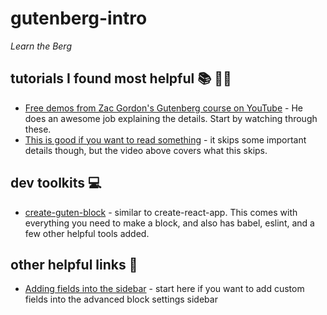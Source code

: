 # gutenberg-intro
_Learn the Berg_

## tutorials I found most helpful 📚 👨‍🏫
- [Free demos from Zac Gordon's Gutenberg course on YouTube](https://www.youtube.com/watch?v=UOP0dPzH9mo&list=PLruo2gSoqlegqehfUbOMEbpUborFIaNsD) - He does an awesome job explaining the details. Start by watching through these.
- [This is good if you want to read something](https://deliciousbrains.com/custom-gutenberg-block/) - it skips some important details though, but the video above covers what this skips.

## dev toolkits 💻
- [create-guten-block](https://github.com/ahmadawais/create-guten-block) - similar to create-react-app. This comes with everything you need to make a block, and also has babel, eslint, and a few other helpful tools added.

## other helpful links 🔗
- [Adding fields into the sidebar](https://stackoverflow.com/questions/48338664/add-fields-in-advanced-block-setting) - start here if you want to add custom fields into the advanced block settings sidebar